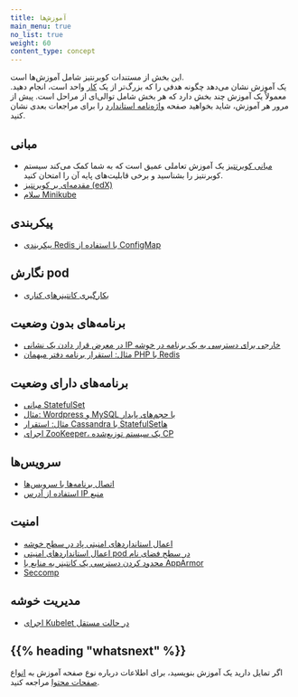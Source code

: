 ```yaml
---
title: آموزش‌ها
main_menu: true
no_list: true
weight: 60
content_type: concept
---
```


<!-- overview -->

این بخش از مستندات کوبرنتیز شامل آموزش‌ها است.  
یک آموزش نشان می‌دهد چگونه هدفی را که بزرگ‌تر از یک  [کار](/docs/tasks/) واحد است، انجام دهید. معمولاً یک آموزش چند بخش دارد  که هر بخش شامل توالی‌ای از مراحل است.  پیش از مرور هر آموزش، شاید بخواهید صفحه  [واژه‌نامه استاندارد](/docs/reference/glossary/) را برای مراجعات بعدی نشان کنید.

<!-- body -->

## مبانی

* [مبانی کوبرنتیز](/docs/tutorials/kubernetes-basics/) یک آموزش تعاملی عمیق است که به شما کمک می‌کند سیستم کوبرنتیز را بشناسید و برخی قابلیت‌های پایه آن را امتحان کنید.  
* [مقدمه‌ای بر کوبرنتیز (edX)](https://www.edx.org/course/introduction-kubernetes-linuxfoundationx-lfs158x#)  
* [سلام Minikube](/docs/tutorials/hello-minikube/)

## پیکربندی

* [پیکربندی Redis با استفاده از ConfigMap](/docs/tutorials/configuration/configure-redis-using-configmap/)

## نگارش pod

* [بکارگیری کانتینرهای کناری](/docs/tutorials/configuration/pod-sidecar-containers/)

## برنامه‌های بدون وضعیت

* [در معرض قرار دادن یک نشانی IP خارجی برای دسترسی به یک برنامه در خوشه](/docs/tutorials/stateless-application/expose-external-ip-address/)
* [مثال: استقرار برنامه دفتر میهمان PHP با Redis](/docs/tutorials/stateless-application/guestbook/)

## برنامه‌های دارای وضعیت

* [مبانی StatefulSet](/docs/tutorials/stateful-application/basic-stateful-set/)
* [مثال: Wordpress و MySQL با حجم‌های پایدار](/docs/tutorials/stateful-application/mysql-wordpress-persistent-volume/)
* [مثال: استقرار Cassandra با StatefulSetها](/docs/tutorials/stateful-application/cassandra/)
* [اجرای ZooKeeper، یک سیستم توزیع‌شده CP](/docs/tutorials/stateful-application/zookeeper/)

## سرویس‌ها

* [اتصال برنامه‌ها با سرویس‌ها](/docs/tutorials/services/connect-applications-service/)  
* [استفاده از آدرس IP منبع](/docs/tutorials/services/source-ip/)  

## امنیت

* [اعمال استانداردهای امنیتی پاد در سطح خوشه](/docs/tutorials/security/cluster-level-pss/)  
* [اعمال استانداردهای امنیتی pod در سطح فضای نام](/docs/tutorials/security/ns-level-pss/)  
* [محدود کردن دسترسی یک کانتینر به منابع با AppArmor](/docs/tutorials/security/apparmor/)  
* [Seccomp](/docs/tutorials/security/seccomp/)  

## مدیریت خوشه

* [اجرای Kubelet در حالت مستقل](/docs/tutorials/cluster-management/kubelet-standalone/)


## {{% heading "whatsnext" %}}

اگر تمایل دارید یک آموزش بنویسید، برای اطلاعات درباره نوع صفحه آموزش به [انواع صفحات محتوا](/docs/contribute/style/page-content-types/) مراجعه کنید.
